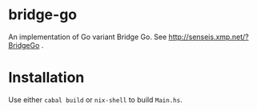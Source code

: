 # bridge-go
An implementation of Go variant Bridge Go. See http://senseis.xmp.net/?BridgeGo .

# Installation
Use either `cabal build` or `nix-shell` to build `Main.hs`.
